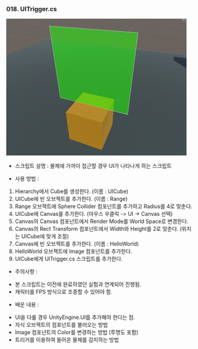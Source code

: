### 018. UITrigger.cs

 ![ui_image](./uiCubeImage.PNG)

 * 스크립트 설명 : 물체에 가까이 접근할 경우 UI가 나타나게 하는 스크립트


 * 사용 방법 : 
 1. Hierarchy에서 Cube를 생성한다. (이름 : UICube)
 2. UICube에 빈 오브젝트를 추가한다. (이름 : Range)
 3. Range 오브젝트에 Sphere Collider 컴포넌트를 추가하고 Radius를 4로 맞춘다.
 4. UICube에 Canvas를 추가한다. (마우스 우클릭 -> UI -> Canvas 선택)
 5. Canvas의 Canvas 컴포넌트에서 Render Mode를 World Space로 변경한다.
 6. Canvas의 Rect Transform 컴포넌트에서 Width와 Height를 2로 맞춘다. (위치는 UICube에 맞게 조절)
 7. Canvas에 빈 오브젝트를 추가한다. (이름 : HelloWorld)
 8. HelloWorld 오브젝트에 Image 컴포넌트를 추가한다.
 9. UICube에게 UITrigger.cs 스크립트를 추가한다.


 * 주의사항 : 
 - 본 스크립트는 이전에 완료하였던 실험과 연계되어 진행됨.
 - 캐릭터를 FPS 방식으로 조종할 수 있어야 함. 


 * 배운 내용 :
 - UI을 다룰 경우 UnityEngine.UI를 추가해야 한다는 점.
 - 자식 오브젝트의 컴포넌트를 불러오는 방법
 - Image 컴포넌트의 Color를 변경하는 방법 (투명도 포함)
 - 트리거를 이용하여 들어온 물체를 감지하는 방법